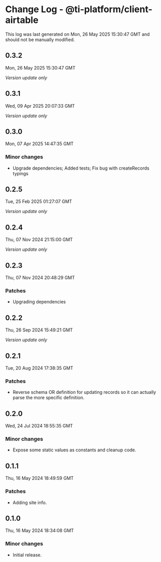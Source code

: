 # Change Log - @ti-platform/client-airtable

This log was last generated on Mon, 26 May 2025 15:30:47 GMT and should not be manually modified.

## 0.3.2
Mon, 26 May 2025 15:30:47 GMT

_Version update only_

## 0.3.1
Wed, 09 Apr 2025 20:07:33 GMT

_Version update only_

## 0.3.0
Mon, 07 Apr 2025 14:47:35 GMT

### Minor changes

- Upgrade dependencies; Added tests; Fix bug with createRecords typings

## 0.2.5
Tue, 25 Feb 2025 01:27:07 GMT

_Version update only_

## 0.2.4
Thu, 07 Nov 2024 21:15:00 GMT

_Version update only_

## 0.2.3
Thu, 07 Nov 2024 20:48:29 GMT

### Patches

- Upgrading dependencies

## 0.2.2
Thu, 26 Sep 2024 15:49:21 GMT

_Version update only_

## 0.2.1
Tue, 20 Aug 2024 17:38:35 GMT

### Patches

- Reverse schema OR definition for updating records so it can actually parse the more specific definition.

## 0.2.0
Wed, 24 Jul 2024 18:55:35 GMT

### Minor changes

- Expose some static values as constants and cleanup code.

## 0.1.1
Thu, 16 May 2024 18:49:59 GMT

### Patches

- Adding site info.

## 0.1.0
Thu, 16 May 2024 18:34:08 GMT

### Minor changes

- Initial release.

